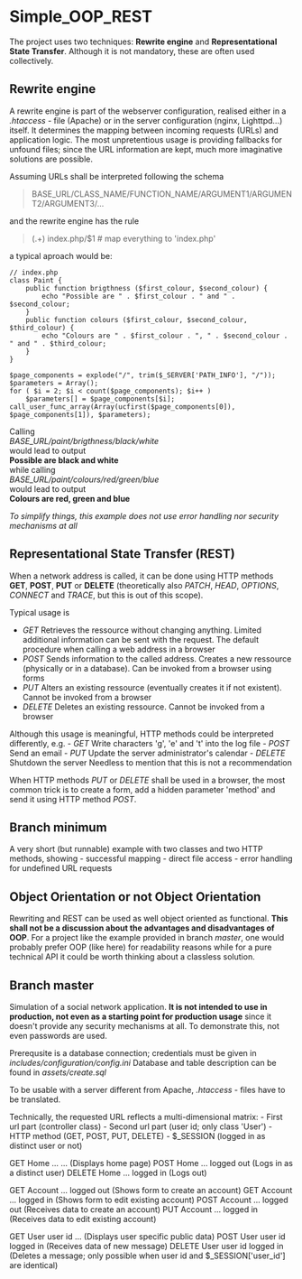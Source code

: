 # Simple_OOP_REST

The project uses two techniques: **Rewrite engine** and **Representational State Transfer**. 
Although it is not mandatory, these are often used collectively.


## Rewrite engine
A rewrite engine is part of the webserver configuration,
realised either in a *.htaccess* - file (Apache) or in the server configuration (nginx, Lighttpd...) itself. 
It determines the mapping between incoming requests (URLs) and application logic.
The most unpretentious usage is providing fallbacks for unfound files;
since the URL information are kept, much more imaginative solutions are possible.

Assuming URLs shall be interpreted following the schema  
> BASE_URL/CLASS_NAME/FUNCTION_NAME/ARGUMENT1/ARGUMENT2/ARGUMENT3/...

and the rewrite engine has the rule  
> (.+) index.php/$1         # map everything to 'index.php'

a typical aproach would be:

```
// index.php
class Paint {
    public function brigthness ($first_colour, $second_colour) {
        echo "Possible are " . $first_colour . " and " . $second_colour;
    }
    public function colours ($first_colour, $second_colour, $third_colour) {
        echo "Colours are " . $first_colour . ", " . $second_colour . " and " . $third_colour;
    }
}

$page_components = explode("/", trim($_SERVER['PATH_INFO'], "/"));
$parameters = Array();
for ( $i = 2; $i < count($page_components); $i++ )
    $parameters[] = $page_components[$i];
call_user_func_array(Array(ucfirst($page_components[0]), $page_components[1]), $parameters);
```

Calling  
    *BASE_URL/paint/brigthness/black/white*  
would lead to output  
    **Possible are black and white**  
while calling  
    *BASE_URL/paint/colours/red/green/blue*  
would lead to output  
    **Colours are red, green and blue**

*To simplify things, this example does not use error handling nor security mechanisms at all*


## Representational State Transfer (REST)
When a network address is called, it can be done using HTTP methods
**GET**, **POST**, **PUT** or **DELETE** 
(theoretically also *PATCH*, *HEAD*, *OPTIONS*, *CONNECT* and *TRACE*,
but this is out of this scope).

Typical usage is  
- *GET*     Retrieves the ressource without changing anything.
Limited additional information can be sent with the request.
The default procedure when calling a web address in a browser 
- *POST*    Sends information to the called address.
Creates a new ressource (physically or in a database).
Can be invoked from a browser using forms 
- *PUT*     Alters an existing ressource (eventually creates it if not existent).
Cannot be invoked from a browser
- *DELETE*  Deletes an existing ressource.
Cannot be invoked from a browser 

Although this usage is meaningful, HTTP methods could be interpreted differently, e.g. 
    - *GET*     Write characters 'g', 'e' and 't' into the log file 
    - *POST*    Send an email 
    - *PUT*     Update the server administrator's calendar 
    - *DELETE*  Shutdown the server 
Needless to mention that this is not a recommendation

When HTTP methods *PUT* or *DELETE* shall be used in a browser,
the most common trick is to create a form, add a hidden parameter 'method'
and send it using HTTP method *POST*.


## Branch **minimum**
A very short (but runnable) example with two classes
and two HTTP methods, showing
    - successful mapping
    - direct file access
    - error handling for undefined URL requests


## Object Orientation or not Object Orientation
Rewriting and REST can be used as well object oriented as functional.
**This shall not be a discussion about the advantages and disadvantages of OOP**.
For a project like the example provided in branch *master*,
one would probably prefer OOP (like here) for readability reasons
while for a pure technical API it could be worth thinking about a classless solution.


## Branch **master**
Simulation of a social network application. 
**It is not intended to use in production, not even as a starting point for production usage**
since it doesn't provide any security mechanisms at all.
To demonstrate this, not even passwords are used.

Prerequsite is a database connection; credentials must be given in 
    *includes/configuration/config.ini* 
Database and table description can be found in 
    *assets/create.sql*

To be usable with a server different from Apache,
*.htaccess* - files have to be translated.

Technically, the requested URL reflects a multi-dimensional matrix:
    - First url part (controller class)
    - Second url part (user id; only class 'User')
    - HTTP method (GET, POST, PUT, DELETE)
    - $_SESSION (logged in as distinct user or not)

GET         Home        ...         ...             (Displays home page)
POST        Home        ...         logged out      (Logs in as a distinct user)
DELETE      Home        ...         logged in       (Logs out)

GET         Account     ...         logged out      (Shows form to create an account)
GET         Account     ...         logged in       (Shows form to edit existing account)
POST        Account     ...         logged out      (Receives data to create an account)
PUT         Account     ...         logged in       (Receives data to edit existing account)

GET         User        user id     ...             (Displays user specific public data)
POST        User        user id     logged in       (Receives data of new message)
DELETE      User        user id     logged in       (Deletes a message; only possible when user id and $_SESSION['user_id'] are identical)
